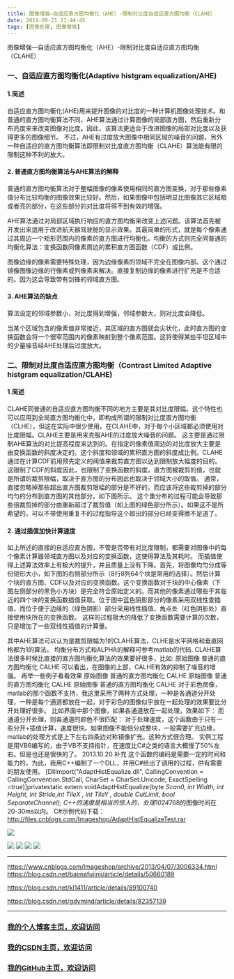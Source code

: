 ```yaml
---
title: 图像增强—自适应直方图均衡化（AHE）-限制对比度自适应直方图均衡（CLAHE）
date: 2019-09-21 21:44:45
tags: [图像处理, 图像增强]
---
```


图像增强—自适应直方图均衡化（AHE）-限制对比度自适应直方图均衡（CLAHE）
<!--more-->


### 一、自适应直方图均衡化(Adaptive histgram equalization/AHE)
#### 1.简述
自适应直方图均衡化(AHE)用来提升图像的对比度的一种计算机图像处理技术。和普通的直方图均衡算法不同，AHE算法通过计算图像的局部直方图，然后重新分布亮度来来改变图像对比度。因此，该算法更适合于改进图像的局部对比度以及获得更多的图像细节。
不过，AHE有过度放大图像中相同区域的噪音的问题，另外一种自适应的直方图均衡算法即限制对比度直方图均衡（CLAHE）算法能有限的限制这种不利的放大。
#### 2. 普通直方图均衡算法与AHE算法的解释
普通的直方图均衡算法对于整幅图像的像素使用相同的直方图变换，对于那些像素值分布比较均衡的图像效果比较好。然后，如果图像中包括明显比图像其它区域暗或者亮的部分，在这些部分的对比度将得不到有效的增强。

AHE算法通过对局部区域执行响应的直方图均衡来改变上述问题。该算法首先被开发出来适用于改进航天器驾驶舱的显示效果。其最简单的形式，就是每个像素通过其周边一个矩形范围内的像素的直方图进行均衡化。均衡的方式则完全同普通的均衡化算法：变换函数同像素周边的累积直方图函数（CDF）成比例。

图像边缘的像素需要特殊处理，因为边缘像素的领域不完全在图像内部。这个通过镜像图像边缘的行像素或列像素来解决。直接复制边缘的像素进行扩充是不合适的。因为这会导致带有剑锋的领域直方图。
#### 3. AHE算法的缺点
算法设定的邻域参数小，对比度得到增强，邻域参数大，则对比度会降低。

当某个区域包含的像素值非常接近，其区域的直方图就会尖状化，此时直方图的变换函数会将一个很窄范围内的像素映射到整个像素范围。这将使得某些平坦区域中的少量噪音经AHE处理后过度放大。
### 二、限制对比度自适应直方图均衡（Contrast Limited Adaptive histgram equalization/CLAHE)
#### 1.简述
CLAHE同普通的自适应直方图均衡不同的地方主要是其对比度限幅。这个特性也可以应用到全局直方图均衡化中，即构成所谓的限制对比度直方图均衡（CLHE），但这在实际中很少使用。在CLAHE中，对于每个小区域都必须使用对比度限幅。CLAHE主要是用来克服AHE的过度放大噪音的问题。
这主要是通过限制AHE算法的对比提高程度来达到的。在指定的像素值周边的对比度放大主要是由变换函数的斜度决定的。这个斜度和领域的累积直方图的斜度成比例。CLAHE通过在计算CDF前用预先定义的阈值来裁剪直方图以达到限制放大幅度的目的。这限制了CDF的斜度因此，也限制了变换函数的斜度。直方图被裁剪的值，也就是所谓的裁剪限幅，取决于直方图的分布因此也取决于领域大小的取值。
通常，直接忽略掉那些超出直方图裁剪限幅的部分是不好的，而应该将这些裁剪掉的部分均匀的分布到直方图的其他部分。如下图所示。
这个重分布的过程可能会导致那些倍裁剪掉的部分由重新超过了裁剪值（如上图的绿色部分所示）。如果这不是所希望的，可以不带使用重复不的过程指导这个超出的部分已经变得微不足道了。
#### 2. 通过插值加快计算速度
如上所述的直接的自适应直方图，不管是否带有对比度限制，都需要对图像中的每个像素计算器领域直方图以及对应的变换函数，这使得算法及其耗时。
而插值使得上述算法效率上有极大的提升，并且质量上没有下降。首先，将图像均匀分成等份矩形大小，如下图的右侧部分所示（8行8列64个块是常用的选择）。然后计算个块的直方图、CDF以及对应的变换函数。这个变换函数对于块的中心像素（下图左侧部分的黑色小方块）是完全符合原始定义的。而其他的像素通过哪些于其临近的四个块的变换函数插值获取。位于图中蓝色阴影部分的像素采用双线性查插值，而位于便于边缘的（绿色阴影）部分采用线性插值，角点处（红色阴影处）直接使用块所在的变换函数。
这样的过程极大的降低了变换函数需要计算的次数，只是增加了一些双线性插值的计算量。

其中AHE算法可以认为是裁剪限幅为1的CLAHE算法，CLHE是水平网格和垂直网格都为1的算法。
均衡分布方式和ALPHA的解释可参考matlab的代码.
CLAHE算法很多时候比直接的直方图均衡化算法的效果要好很多，比如:
原始图像 普通的直方图均衡化 CALHE
可以看出，在图像的上部，CALHE有效的抑制了噪音的增强。
再举一些例子看看效果
原始图像 普通的直方图均衡化 CALHE
原始图像 普通的直方图均衡化 CALHE
原始图像 普通的直方图均衡化 CALHE
对于彩色图像，matlab的那个函数不支持，我这里采用了两种方式处理，一种是各通道分开处理，一种是每个通道都放在一起，对于彩色的图像似乎放在一起处理的效果要比分开处理好很多。
比如界面中那个图像，如果各通道放在一起处理，效果如下：
而通道分开处理，则各通道的颜色不很匹配：
对于处理速度，这个函数由于只有一些分开+插值计算，速度很快。如果图像不能倍分成整块，一般需要扩充边缘，matlab的处理方式是上下左右四条边对称镜像扩充。这种方式很合理。
实例工程是用VB6编写的，由于VB不支持指针，在速度比C#之类的语言大概慢了50%左右。但是也还是很快的了。
2013.10.20 补充
这个函数的编码是需要一定的时间和能力的，为此，我用C++编制了一个DLL，并用C#给出了调用的过程，供有需要的朋友使用。
[DllImport("AdaptHistEqualize.dll", CallingConvention = CallingConvention.StdCall, CharSet = CharSet.Unicode, ExactSpelling =true)]privatestatic extern voidAdaptHistEqualize(byte *Scan0, int Width, int Height, int Stride,int TileX , int TileY , double CutLimit, bool SeparateChannel);
C++的速度是相当的惊人的，处理1024*768的图像时间在20-30ms以内。 C#示例代码下载：http://files.cnblogs.com/Imageshop/AdaptHistEqualizeTest.rar



![](https://img-blog.nos-eastchina1.126.net/PersonalPhoto/SpaceMan-AHE4256.jpg)

![](https://img-blog.nos-eastchina1.126.net/PersonalPhoto/SpaceMan-AHE16256.jpg)
![](https://img-blog.nos-eastchina1.126.net/PersonalPhoto/SpaceMan-CLAHE.jpg)
![](https://img-blog.nos-eastchina1.126.net/PersonalPhoto/SpaceMan-HE.jpg)
![](https://img-blog.nos-eastchina1.126.net/PersonalPhoto/SpaceMan.jpg)

---

https://www.cnblogs.com/Imageshop/archive/2013/04/07/3006334.html
https://blog.csdn.net/baimafujinji/article/details/50660189

https://blog.csdn.net/kl1411/article/details/89100740

https://blog.csdn.net/gdymind/article/details/82357139

---

### [我的个人博客主页，欢迎访问](http://www.aomanhao.top/)
### [我的CSDN主页，欢迎访问](https://blog.csdn.net/Aoman_Hao)
### [我的GitHub主页，欢迎访问](https://github.com/AomanHao)


